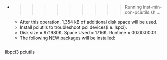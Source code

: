 * >>>>>>>>> Running inst-min-con-pciutils.sh ...
  * After this operation, 1,354 kB of additional disk space will be used.
  * Install pciutils to troubleshoot pci devices(i.e. lspci).
  * Disk size = 971980K. Space Used = 1716K. Runtime = 00:00:00:01.
  * The following NEW packages will be installed:
  ```bash
libpci3 pciutils
  ```
